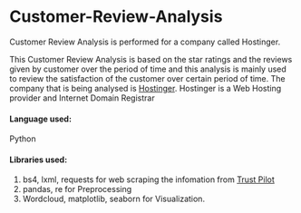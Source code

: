 # Customer-Review-Analysis
Customer Review Analysis is performed for a company called Hostinger.

This Customer Review Analysis is based on the star ratings and the reviews given by customer over the period of time and this analysis is mainly used to review the satisfaction of the customer over certain period of time. The company that is being analysed is [Hostinger](https://www.hostinger.in). Hostinger is a Web Hosting provider and Internet Domain Registrar

#### Language used: 
Python
#### Libraries used: 
1. bs4, lxml, requests for web scraping the infomation from [Trust Pilot](https://www.trustpilot.com) 
2. pandas, re for Preprocessing
3. Wordcloud, matplotlib, seaborn for Visualization. 
                
               
